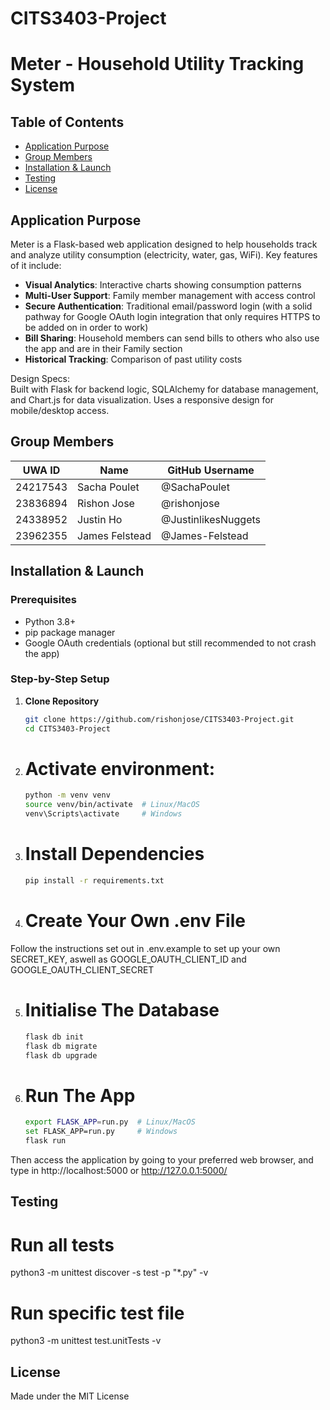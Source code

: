 # CITS3403-Project
# Meter - Household Utility Tracking System


## Table of Contents
- [Application Purpose](#application-purpose)
- [Group Members](#group-members)
- [Installation & Launch](#installation--launch)
- [Testing](#testing)
- [License](#license)

## Application Purpose
Meter is a Flask-based web application designed to help households track and analyze utility consumption (electricity, water, gas, WiFi). Key features of it include:

- **Visual Analytics**: Interactive charts showing consumption patterns
- **Multi-User Support**: Family member management with access control
- **Secure Authentication**: Traditional email/password login (with a solid pathway for Google OAuth login integration that only requires HTTPS to be added on in order to work)
- **Bill Sharing**: Household members can send bills to others who also use the app and are in their Family section
- **Historical Tracking**: Comparison of past utility costs

Design Specs:  
Built with Flask for backend logic, SQLAlchemy for database management, and Chart.js for data visualization. Uses a responsive design for mobile/desktop access.

## Group Members

| UWA ID      | Name             | GitHub Username       |
|-------------|------------------|-----------------------|
| 24217543    | Sacha Poulet     | @SachaPoulet          |
| 23836894    | Rishon Jose      | @rishonjose           |
| 24338952    | Justin Ho        | @JustinlikesNuggets   |
| 23962355    | James Felstead   | @James-Felstead       |

## Installation & Launch

### Prerequisites
- Python 3.8+
- pip package manager
- Google OAuth credentials (optional but still recommended to not crash the app)

### Step-by-Step Setup

1. **Clone Repository**
   ```bash
   git clone https://github.com/rishonjose/CITS3403-Project.git
   cd CITS3403-Project

2. # Activate environment:
   ```bash
   python -m venv venv
   source venv/bin/activate  # Linux/MacOS
   venv\Scripts\activate     # Windows

4. # Install Dependencies
   ```bash
   pip install -r requirements.txt

6. # Create Your Own .env File
Follow the instructions set out in .env.example to set up your own SECRET_KEY, aswell as GOOGLE_OAUTH_CLIENT_ID and GOOGLE_OAUTH_CLIENT_SECRET

5. # Initialise The Database
   ```bash
   flask db init
   flask db migrate
   flask db upgrade

7. # Run The App
   ```bash
   export FLASK_APP=run.py  # Linux/MacOS
   set FLASK_APP=run.py     # Windows
   flask run
Then access the application by going to your preferred web browser, and type in http://localhost:5000 or http://127.0.0.1:5000/

## Testing

# Run all tests
python3 -m unittest discover -s test -p "*.py" -v

# Run specific test file
python3 -m unittest test.unitTests -v

## License
Made under the MIT License
